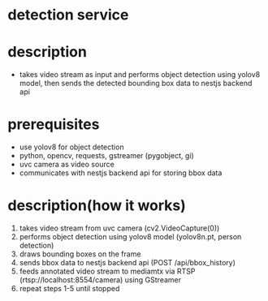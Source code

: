 # detection service

# description
- takes video stream as input and performs object detection using yolov8 model, then sends the detected bounding box data to nestjs backend api

# prerequisites
- use yolov8 for object detection
- python, opencv, requests, gstreamer (pygobject, gi)
- uvc camera as video source
- communicates with nestjs backend api for storing bbox data

# description(how it works)
1. takes video stream from uvc camera (cv2.VideoCapture(0))
2. performs object detection using yolov8 model (yolov8n.pt, person detection)
3. draws bounding boxes on the frame
4. sends bbox data to nestjs backend api (POST /api/bbox_history)
5. feeds annotated video stream to mediamtx via RTSP (rtsp://localhost:8554/camera) using GStreamer
6. repeat steps 1-5 until stopped